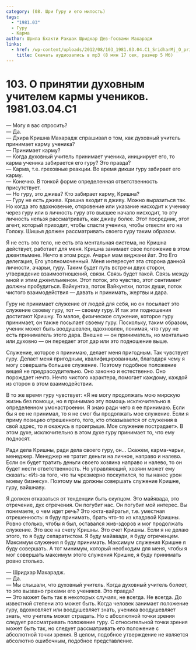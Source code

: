 ```yaml
---
category: (08. Шри Гуру и его милость)
tags:
  - "1981.03"
  - Гуру
  - Карма
author: Шрила Бхакти Ракшак Шридхар Дев-Госвами Махарадж
links:
  - href: /wp-content/uploads/2012/08/103_1981.03.04.C1_SridharMj_O_prinyatii_duhovnym_uchitelem_karmy_uchenikov.mp3
    title: Скачать аудиозапись в mp3 (8 мин 17 сек, размер 5 Мб)
---
```


# 103. О принятии духовным учителем кармы учеников. 1981.03.04.C1

— Могу я вас спросить?\
— Да.\
— Дхира Кришна Махарадж спрашивал о том, как духовный учитель принимает карму ученика?\
— Принимает карму?\
— Когда духовный учитель принимает ученика, инициирует его, то карма ученика забирается его гуру? Это правда?\
— Карма, т.е. греховные реакции. Во время дикши гуру забирает его карму.\
— Конечно. В тонкой форме определенная ответственность присутствует.\
— Но гуру, это джива? Кто забирает карму, Кришна?\
— Гуру не есть джива. Кришна входит в дживу. Можно выразиться так. Но когда это вдохновение, откровение или указание нисходит к ученику через гуру или в личность гуру это высшее начало нисходит, то эту личность нельзя рассматривать, как дживу более. Этот посредник, этот агент, который приходит, чтобы спасти ученика, чтобы отвести его на Голоку. Шишья должен рассматривать своего гуру таким образом.

Я не есть это тело, не есть эта ментальная система, но Кришна действует, работает для меня. Кришна занимает свое положение в этом джентльмене. Нечто в этом роде. Ачарья мам виджани йат. Это Его делегация, Его уполномоченный. Меня интересует эта сторона данной личности, ачарьи, гуру. Таким будет путь встречи двух сторон, утверждение взаимоотношений, связи. Связь будет такой. Связь между мной и этим джентльменом. Этот поток, это чувство, этот сентимент должны пробудиться. Вайкунтха, поток Вайкунтхи, поток души, поток чистого взаимодействия — давать и принимать, жертвы и дара.

Гуру не принимает служение от людей для себя, но он посылает это служение своему гуру, тот — своему гуру. И так эти подношения достигают Кришну. То малое, физическое служение, которое гуру принимает, он также посылает своему гуру. Поскольку, таким образом, ученик может быть воодушевлен, вдохновлен, понимая, что гуру не есть приниматель этого дара. Внешне — он приниматель, но ментально или духовно — он передает этот дар или это подношение выше.

Служение, которое я принимаю, делает меня пригодным. Так чувствует гуру. Делает меня пригодным, квалифицированным, благодаря чему я могу совершать большее служение. Поэтому подобное положение вещей не предрассудительно. Оно законно и естественно. Оно порождает нечто. Нечто чистого характера, помогает каждому, каждой из сторон в этом взаимодействии.

В то же время гуру чувствует: «Я не могу продолжать мою мирскую жизнь без помощи, но я принимаю эту помощь исключительно в определенном умонастроении. Я знаю ради чего я ее принимаю. Если бы я ее не принимал, то я не смог бы продолжать мое служение. Если я приму позицию отрешенного, того, кто отказывается от служения в свой адрес, то я окажусь в проигрыше. Мое служение пострадает». В этом духе, исключительно в этом духе гуру принимает то, что ему подносят.

Ради дела Кришны, ради дела своего гуру, он… Скажем, карма-чарьи, менеджер. Менеджер не тратит деньги на личное, направо и налево. Если он будет тратить деньги своего хозяина направо и налево, то он будет нести ответственность. Но управляющий, хозяин может ему сказать: «Из-за того, что ты чрезмерно поскупился, то ты нанес урон моему бизнесу». Поэтому мы должны совершать служение Кришне, гуру, вайшнаву.

Я должен отказаться от тенденции быть скупцом. Это майявада, это отречение, дух отречения. Он погубит нас. Он погубит мой интерес. Вы понимаете, о чем идет речь? Это юкта-вайрагья, т.е. уместная отрешенность: я буду принимать, брать что-то из кладовой Кришны. Ровно столько, чтобы я был, оставался жив-здоров и мог продолжать служение. Это все на счету Кришны. Это счет Кришны. Если я не делаю этого, то я буду сепаратистом. Я буду майавади, я буду отреченцем. Максимум служения я буду принимать. Максимум служения Кришне я буду совершать. А тот минимум, который необходим для меня, чтобы я мог совершать максимум этого служения Кришне, я буду принимать ровно столько.

— Шридхар Махарадж.\
— Да.\
— Мы слышали, что духовный учитель. Когда духовный учитель болеет, то это вызвано грехами его учеников. Это правда?\
— Это может быть так в некоторых случаях, не всегда. Не всегда. До известной степени это может быть. Когда человек занимает положение гуру, вдохновляет или воодушевляет знать, ученика воодушевляет знать, что учитель может страдать. Но с абсолютной точки зрения следует рассматривать положение гуру. С относительной точки зрения может быть так, но следует рассматривать его положение с абсолютной точки зрения. В целом, подобное утверждение не является абсолютно ошибочным, подобное представление.

